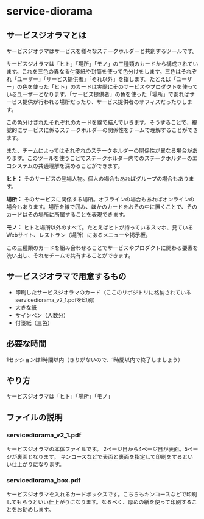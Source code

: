 # service-diorama
## サービスジオラマとは
サービスジオラマはサービスを様々なステークホルダーと共創するツールです。

サービスジオラマは「ヒト」「場所」「モノ」の三種類のカードから構成されています。これを三色の異なる付箋紙や封筒を使って色分けをします。三色はそれぞれ「ユーザー」「サービス提供者」「それ以外」を指します。たとえば「ユーザー」の色を使った「ヒト」のカードは実際にそのサービスやプロダクトを使っているユーザーとなります。「サービス提供者」の色を使った「場所」であればサービス提供が行われる場所だったり、サービス提供者のオフィスだったりします。

この色分けされたそれぞれのカードを線で結んでいきます。そうすることで、視覚的にサービスに係るステークホルダーの関係性をチームで理解することができます。

また、チームによってはそれぞれのステークホルダーの関係性が異なる場合があります。このツールを使うことでステークホルダー内でのステークホルダーのエコシステムの共通理解を深めることができます。

__ヒト：__ そのサービスの登場人物。個人の場合もあればグループの場合もあります。

__場所：__ そのサービスに関係する場所。オフラインの場合もあればオンラインの場合もあります。場所を線で囲み、ほかのカードをおその中に置くことで、そのカードはその場所に所属することを表現できます。

__モノ：__ ヒトと場所以外のすべて。たとえばヒトが持っているスマホ、見ているWebサイト、レストラン（場所）にあるメニューや掲示板。

この三種類のカードを組み合わせることでサービスやプロダクトに関わる要素を洗い出し、それをチームで共有することができます。
## サービスジオラマで用意するもの
- 印刷したサービスジオラマのカード（ここのリポジトリに格納されているservicediorama_v2_1.pdfを印刷）
- 大きな紙
- サインペン（人数分）
- 付箋紙（三色）
## 必要な時間
1セッションは1時間以内（きりがないので、1時間以内で終了しましょう）
## やり方
サービスジオラマは「ヒト」「場所」「モノ」
## ファイルの説明
### servicediorama_v2_1.pdf
サービスジオラマの本体ファイルです。 2ページ目から4ページ目が表面。5ページが裏面となります。 キンコースなどで表面と裏面を指定して印刷をするといい仕上がりになります。
### servicediorama_box.pdf
サービスジオラマを入れるカードボックスです。こちらもキンコースなどで印刷してもらうといい仕上がりになります。なるべく、厚めの紙を使って印刷することをお勧めします。
